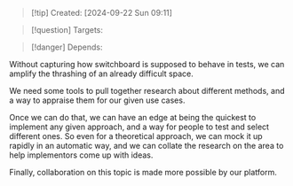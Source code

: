 
>[!tip] Created: [2024-09-22 Sun 09:11]

>[!question] Targets: 

>[!danger] Depends: 

Without capturing how switchboard is supposed to behave in tests, we can amplify the thrashing of an already difficult space.

We need some tools to pull together research about different methods, and a way to appraise them for our given use cases.

Once we can do that, we can have an edge at being the quickest to implement any given approach, and a way for people to test and select different ones.  So even for a theoretical approach, we can mock it up rapidly in an automatic way, and we can collate the research on the area to help implementors come up with ideas.

Finally, collaboration on this topic is made more possible by our platform.